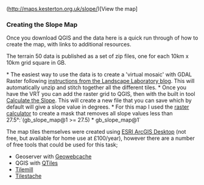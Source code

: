(http://maps.kesterton.org.uk/slope/)[View the map]


<h3>Creating the Slope Map</h3>
<p>Once you download QGIS and the data here is a quick run through of how to create the map, with links to additional resources.</p>
<p>The terrain 50 data is published as a set of zip files, one for each 10km x 10km grid square in GB.</p>                        
* The easiest way to use the data is to create a 'virtual mosaic' with GDAL Raster following <a href="http://www.landscape-laboratory.org/2013/06/19/getting-started-with-os-terrain-50-elevation-data/">instructions from the Landscape Laboratory blog</a>. This will automatically unzip and stitch together all the different tiles.
* Once you have the VRT you can add the raster grid to QGIS, then with the built in tool <a href="https://docs.qgis.org/2.2/en/docs/training_manual/rasters/terrain_analysis.html#moderate-fa-calculating-the-slope">Calculate the Slope</a>.  This will create a new file that you can save which by default will give a slope value in degrees.</li>
* For this map I used the <a href="https://docs.qgis.org/2.2/en/docs/user_manual/working_with_raster/raster_calculator.html">raster calculator</a> to create a mask that removes all slope values less than 27.5&deg;:`(gb_slope_map@1 >= 27.5) * gb_slope_map@1`          
                
The map tiles themselves were created using <a href="http://www.esri.com/software/arcgis/arcgis-for-desktop">ESRI ArcGIS Desktop</a> (not free, but available for home use at £100/year), however there are a number of free tools that could be used for this task;        
            <ul><li>Geoserver with <a href="http://geowebcache.org/">Geowebcache</a></li>
            <li>QGIS with <a href="https://plugins.qgis.org/plugins/qtiles/">QTiles</a></li>
            <li><a href="https://www.mapbox.com/tilemill/">Tilemill</a></li>
            <li><a href="http://tilestache.org/">Tilestache</a></li>
            </ul>

